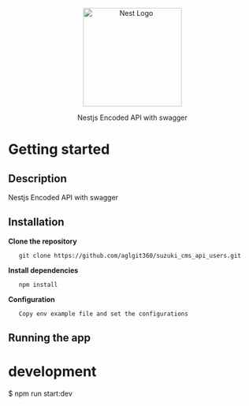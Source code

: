 <p align="center">
  <a href="http://nestjs.com/" target="blank"><img src="https://nestjs.com/img/logo-small.svg" width="200" alt="Nest Logo" /></a>
</p>

[circleci-image]: https://img.shields.io/circleci/build/github/nestjs/nest/master?token=abc123def456
[circleci-url]: https://circleci.com/gh/nestjs/nest

  <p align="center">Nestjs Encoded API with swagger</p>
    
# Getting started

## Description

Nestjs Encoded API with swagger

## Installation
   <b align="center">Clone the repository</b>
       
       git clone https://github.com/aglgit360/suzuki_cms_api_users.git


   <b align="center">Install dependencies</b>
  
       npm install
   <b align="center">Configuration</b>
  
       Copy env example file and set the configurations
 
    
 

## Running the app

# development
$ npm run start:dev
